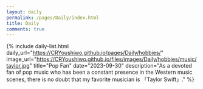 ```yaml
---
layout: daily
permalink: /pages/Daily/index.html
title: Daily
comments: true
---
```


{% include daily-list.html 
  daily_url="https://CRYoushiwo.github.io/pages/Daily/hobbies/" 
  image_url="https://CRYoushiwo.github.io/files/images/Daily/hobbies/music/taylor.jpg" 
  title="Pop Fan" 
  date="2023-09-30" 
  description="As a devoted fan of pop music who has been a constant presence in the Western music scenes, there is no doubt that my favorite musician is 「Taylor Swift」." 
%}


